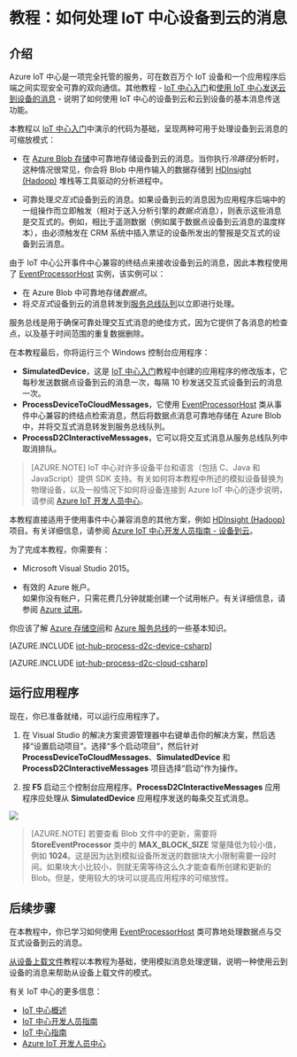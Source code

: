 <properties
	pageTitle="处理 IoT 中心设备到云的消息 | Microsoft Azure"
	description="遵照本教程了解处理 IoT 中心设备到云消息的有用模式。"
	services="iot-hub"
	documentationCenter=".net"
	authors="dominicbetts"
	manager="timlt"
	editor=""/>

<tags
     ms.service="iot-hub"
     ms.date="01/05/2016"
     wacn.date="03/18/2016"/>

# 教程：如何处理 IoT 中心设备到云的消息

## 介绍

Azure IoT 中心是一项完全托管的服务，可在数百万个 IoT 设备和一个应用程序后端之间实现安全可靠的双向通信。其他教程 - [IoT 中心入门]和[使用 IoT 中心发送云到设备的消息] - 说明了如何使用 IoT 中心的设备到云和云到设备的基本消息传送功能。

本教程以 [IoT 中心入门]中演示的代码为基础，呈现两种可用于处理设备到云消息的可缩放模式：

- 在 [Azure Blob 存储]中可靠地存储设备到云的消息。当你执行*冷路径*分析时，这种情况很常见，你会将 Blob 中用作输入的数据存储到 [HDInsight (Hadoop)] 堆栈等工具驱动的分析进程中。

- 可靠处理*交互式*设备到云的消息。如果设备到云的消息因为应用程序后端中的一组操作而立即触发（相对于送入分析引擎的*数据点*消息），则表示这些消息是交互式的。例如，相比于遥测数据（例如属于数据点设备到云消息的温度样本），由必须触发在 CRM 系统中插入票证的设备所发出的警报是交互式的设备到云消息。

由于 IoT 中心公开事件中心兼容的终结点来接收设备到云的消息，因此本教程使用了 [EventProcessorHost] 实例，该实例可以：

* 在 Azure Blob 中可靠地存储*数据点*。
* 将*交互式*设备到云的消息转发到[服务总线队列]以立即进行处理。

服务总线是用于确保可靠处理交互式消息的绝佳方式，因为它提供了各消息的检查点，以及基于时间范围的重复数据删除。

在本教程最后，你将运行三个 Windows 控制台应用程序：

* **SimulatedDevice**，这是 [IoT 中心入门]教程中创建的应用程序的修改版本，它每秒发送数据点设备到云的消息一次，每隔 10 秒发送交互式设备到云的消息一次。
* **ProcessDeviceToCloudMessages**，它使用 [EventProcessorHost] 类从事件中心兼容的终结点检索消息，然后将数据点消息可靠地存储在 Azure Blob 中，并将交互式消息转发到服务总线队列。
* **ProcessD2CInteractiveMessages**，它可以将交互式消息从服务总线队列中取消排队。

> [AZURE.NOTE] IoT 中心对许多设备平台和语言（包括 C、Java 和 JavaScript）提供 SDK 支持。有关如何将本教程中所述的模拟设备替换为物理设备，以及一般情况下如何将设备连接到 Azure IoT 中心的逐步说明，请参阅 [Azure IoT 开发人员中心]。

本教程直接适用于使用事件中心兼容消息的其他方案，例如 [HDInsight (Hadoop)] 项目。有关详细信息，请参阅 [Azure IoT 中心开发人员指南 - 设备到云]。

为了完成本教程，你需要有：

+ Microsoft Visual Studio 2015。

+ 有效的 Azure 帐户。<br/>如果你没有帐户，只需花费几分钟就能创建一个试用帐户。有关详细信息，请参阅 [Azure 试用](/pricing/1rmb-trial)。

你应该了解 [Azure 存储空间]和 [Azure 服务总线]的一些基本知识。


[AZURE.INCLUDE [iot-hub-process-d2c-device-csharp](../includes/iot-hub-process-d2c-device-csharp.md)]


[AZURE.INCLUDE [iot-hub-process-d2c-cloud-csharp](../includes/iot-hub-process-d2c-cloud-csharp.md)]

## 运行应用程序

现在，你已准备就绪，可以运行应用程序了。

1.	在 Visual Studio 的解决方案资源管理器中右键单击你的解决方案，然后选择“设置启动项目”。选择“多个启动项目”，然后针对 **ProcessDeviceToCloudMessages**、**SimulatedDevice** 和 **ProcessD2CInteractiveMessages** 项目选择“启动”作为操作。

2.	按 **F5** 启动三个控制台应用程序。**ProcessD2CInteractiveMessages** 应用程序应处理从 **SimulatedDevice** 应用程序发送的每条交互式消息。

  ![][50]

> [AZURE.NOTE] 若要查看 Blob 文件中的更新，需要将 **StoreEventProcessor** 类中的 **MAX\_BLOCK\_SIZE** 常量降低为较小值，例如 **1024**。这是因为达到模拟设备所发送的数据块大小限制需要一段时间。如果块大小比较小，则就无需等待这么久才能查看所创建和更新的 Blob。但是，使用较大的块可以提高应用程序的可缩放性。

## 后续步骤

在本教程中，你已学习如何使用 [EventProcessorHost] 类可靠地处理数据点与交互式设备到云的消息。

[从设备上载文件]教程以本教程为基础，使用模拟消息处理逻辑，说明一种使用云到设备的消息来帮助从设备上载文件的模式。

有关 IoT 中心的更多信息：

* [IoT 中心概述]
* [IoT 中心开发人员指南]
* [IoT 中心指南]
* [Azure IoT 开发人员中心]

<!-- Images. -->
[50]: ./media/iot-hub-csharp-csharp-process-d2c/run1.png


<!-- Links -->

[Azure Blob 存储]: /documentation/articles/storage-dotnet-how-to-use-blobs/

[HDInsight (Hadoop)]: /documentation/services/hdinsight/
[服务总线队列]: /documentation/articles/service-bus-dotnet-how-to-use-queues/
[EventProcessorHost]: http://msdn.microsoft.com/zh-cn/library/azure/microsoft.servicebus.messaging.eventprocessorhost(v=azure.95).aspx



[Azure IoT 中心开发人员指南 - 设备到云]: /documentation/articles/iot-hub-devguide/#d2c

[Azure 存储空间]: /documentation/services/storage/
[Azure 服务总线]: /documentation/services/service-bus/



[使用 IoT 中心发送云到设备的消息]: /documentation/articles/iot-hub-csharp-csharp-c2d
[从设备上载文件]: /documentation/articles/iot-hub-csharp-csharp-file-upload

[IoT 中心概述]: /documentation/articles/iot-hub-what-is-iot-hub
[IoT 中心指南]: /documentation/articles/iot-hub-guidance
[IoT 中心开发人员指南]: /documentation/articles/iot-hub-devguide
[IoT 中心入门]: /documentation/articles/iot-hub-csharp-csharp-getstarted
[Supported devices]: https://github.com/Azure/azure-iot-sdks/blob/master/doc/tested_configurations.md
[Azure IoT 开发人员中心]: /develop/iot

<!---HONumber=Mooncake_0307_2016-->
